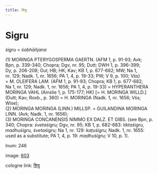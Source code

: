 ```yaml
---
title: शिग्रु
---
```


# Sigru

<i>śigru = śobhāñjana</i>  <div n="P" />(1) <bot>MORINGA PTERYGOSPERMA GAERTN.</bot> (AFM 1, p. 91-93; Avk; <div n="lb" />Bpn, p. 339-340; Chopra; Dgv, nr. 95; Dutt; DWH 1, p. 396-399; <div n="lb" />Dy, p. 206-208; Gul; HB; HK; Kav; KB 1, p. 677-682; MW; Na 1, <div n="lb" />nr. 129; Nadk. 1, nr. 1656; PA 1, 4, p. 19-33; PW; V 9, p. 100; Vśs) <div n="lb" />= <bot>M. OLEIFERA LAM.</bot> (AFM 1, p. 91-93; Chopra; KB 1, p. 677-682; <div n="lb" />Na 1, nr. 129; Nadk. 1, nr. 1656; PA 1, 4, p. 19-33) = <bot>HYPERANTHERA <div n="lb" />MORINGA VAHL</bot> (Ainslie 1, p. 175-177; HK) [= <bot>H. MORINGA WILLD.</bot>] <div n="lb" />(Dutt; Kav; Roxb., p. 360) = <bot>H. MORINGA</bot> (Nadk. 1, nr. 1656; Vśs; <div n="lb" />Wise); <div n="P" />(2) <bot>MORINGA MORINGA (LINN.) MILLSP.</bot> = <bot>GUILANDINA MORINGA <div n="lb" />LINN.</bot> (Avk; Nadk. 1, nr. 1656); <div n="P" />(3) <bot>MORINGA CONCANENSIS NIMMO EX DALZ. ET GIBS.</bot> (see Bpn, p. <div n="lb" />340; Chopra: <i>śvetaśigru;</i> Dgv, nr. 95; KB 1, p. 682-683: <i>tiktaśigru,</i> <div n="lb" /><i>madhuśigru, śvetaśigru;</i> Na 1, nr. 129: <i>kaṭuśigru;</i> Nadk. 1, nr. 1655: <div n="lb" />used as a substitute; PA 1, 4, p. 19: <i>madhuśigru;</i> V 10, p. 1).

lnum: 246

image: [603](https://www.sanskrit-lexicon.uni-koeln.de/scans/csl-apidev/servepdf.php?dict=snp&page=603)

cologne link: [शिग्रु](https://sanskrit-lexicon.uni-koeln.de/scans/csl-apidev/getword.php?dict=snp&key=शिग्रु)

